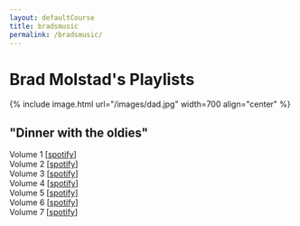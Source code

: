 ```yaml
---
layout: defaultCourse
title: bradsmusic
permalink: /bradsmusic/
---
```


# Brad Molstad's Playlists 

{% include image.html url="/images/dad.jpg" width=700 align="center" %}

## "Dinner with the oldies"

Volume 1 [[spotify](https://ufl.instructure.com/files/75640569/download?download_frd=1)]  
Volume 2 [[spotify](https://ufl.instructure.com/files/75640569/download?download_frd=1)]  
Volume 3 [[spotify](https://ufl.instructure.com/files/75640569/download?download_frd=1)]  
Volume 4 [[spotify](https://ufl.instructure.com/files/75640569/download?download_frd=1)]  
Volume 5 [[spotify](https://ufl.instructure.com/files/75640569/download?download_frd=1)]  
Volume 6 [[spotify](https://ufl.instructure.com/files/75640569/download?download_frd=1)]  
Volume 7 [[spotify](https://ufl.instructure.com/files/75640569/download?download_frd=1)]  
 

